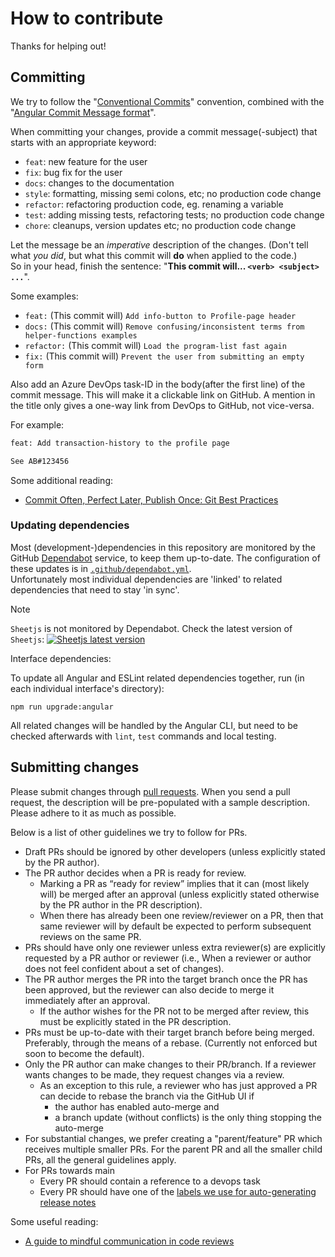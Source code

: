 # How to contribute

Thanks for helping out!

## Committing

We try to follow the "[Conventional Commits](https://www.conventionalcommits.org/en/v1.0.0/)" convention, combined with the "[Angular Commit Message format](https://github.com/angular/angular/blob/main/CONTRIBUTING.md#-commit-message-format)".

When committing your changes, provide a commit message(-subject) that starts with an appropriate keyword:

- `feat`: new feature for the user
- `fix`: bug fix for the user
- `docs`: changes to the documentation
- `style`: formatting, missing semi colons, etc; no production code change
- `refactor`: refactoring production code, eg. renaming a variable
- `test`: adding missing tests, refactoring tests; no production code change
- `chore`: cleanups, version updates etc; no production code change

Let the message be an _*imperative*_ description of the changes. (Don't tell what _you did_, but what this commit will **do** when applied to the code.)  
So in your head, finish the sentence: "**This commit will... `<verb> <subject> ...`**".

Some examples:

- `feat:` (This commit will) `Add info-button to Profile-page header`
- `docs:` (This commit will) `Remove confusing/inconsistent terms from helper-functions examples`
- `refactor:` (This commit will) `Load the program-list fast again`
- `fix:` (This commit will) `Prevent the user from submitting an empty form`

Also add an Azure DevOps task-ID in the body(after the first line) of the commit message. This will make it a clickable link on GitHub. A mention in the title only gives a one-way link from DevOps to GitHub, not vice-versa.

For example:

```txt
feat: Add transaction-history to the profile page

See AB#123456
```

Some additional reading:

- [Commit Often, Perfect Later, Publish Once: Git Best Practices](https://sethrobertson.github.io/GitBestPractices/)

### Updating dependencies

Most (development-)dependencies in this repository are monitored by the GitHub [Dependabot](https://docs.github.com/en/code-security/dependabot/dependabot-version-updates/about-dependabot-version-updates) service, to keep them up-to-date.
The configuration of these updates is in [`.github/dependabot.yml`](../.github/dependabot.yml).  
Unfortunately most individual dependencies are 'linked' to related dependencies that need to stay 'in sync'.

> [!NOTE]  
> `Sheetjs` is not monitored by Dependabot. Check the latest version of `Sheetjs`: [![`Sheetjs` latest version](https://img.shields.io/badge/dynamic/xml?url=https%3A%2f%2fgit.sheetjs.com%2fsheetjs%2fsheetjs%2ftags.rss&query=.%2f%2fchannel%2fitem%5B1%5D%2ftitle&logo=microsoftexcel&logoColor=white&label=sheetjs&color=lightgreen)](https://git.sheetjs.com/sheetjs/sheetjs/tags)

Interface dependencies:

To update all Angular and ESLint related dependencies together, run (in each individual interface's directory):

    npm run upgrade:angular

All related changes will be handled by the Angular CLI, but need to be checked afterwards with `lint`, `test` commands and local testing.

## Submitting changes

Please submit changes through [pull requests](http://help.github.com/pull-requests/). When you send a pull request, the description will be pre-populated with a sample description. Please adhere to it as much as possible.

Below is a list of other guidelines we try to follow for PRs.

- Draft PRs should be ignored by other developers (unless explicitly stated by the PR author).
- The PR author decides when a PR is ready for review.
  - Marking a PR as “ready for review” implies that it can (most likely will) be merged after an approval (unless explicitly stated otherwise by the PR author in the PR description).
  - When there has already been one review/reviewer on a PR, then that same reviewer will by default be expected to perform subsequent reviews on the same PR.
- PRs should have only one reviewer unless extra reviewer(s) are explicitly requested by a PR author or reviewer (i.e., When a reviewer or author does not feel confident about a set of changes).
- The PR author merges the PR into the target branch once the PR has been approved, but the reviewer can also decide to merge it immediately after an approval.
  - If the author wishes for the PR not to be merged after review, this must be explicitly stated in the PR description.
- PRs must be up-to-date with their target branch before being merged. Preferably, through the means of a rebase. (Currently not enforced but soon to become the default).
- Only the PR author can make changes to their PR/branch. If a reviewer wants changes to be made, they request changes via a review.
  - As an exception to this rule, a reviewer who has just approved a PR can decide to rebase the branch via the GitHub UI if
    - the author has enabled auto-merge and
    - a branch update (without conflicts) is the only thing stopping the auto-merge
- For substantial changes, we prefer creating a "parent/feature" PR which receives multiple smaller PRs. For the parent PR and all the smaller child PRs, all the general guidelines apply.
- For PRs towards main
  - Every PR should contain a reference to a devops task
  - Every PR should have one of the [labels we use for auto-generating release notes](../.github/release.yml)

Some useful reading:

- [A guide to mindful communication in code reviews](https://kickstarter.engineering/a-guide-to-mindful-communication-in-code-reviews-48aab5282e5e)
